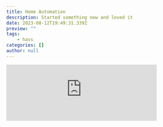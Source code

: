 ```yaml
---
title: Home Automation
description: Started something new and loved it
date: 2023-08-12T19:49:31.339Z
preview: ""
tags:
    - hass
categories: []
author: null
---
```

<iframe src="https://mastodontech.de/@larnius/110459484658303129/embed" class="mastodon-embed" style="max-width: 100%; border: 0" width="400" allowfullscreen="allowfullscreen"></iframe><script src="https://mastodontech.de/embed.js" async="async"></script>



